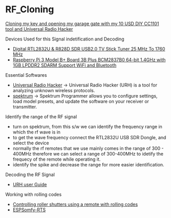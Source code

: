 # RF_Cloning
[Cloning my key and opening my garage gate with my 10 USD DIY CC1101 tool and Universal Radio Hacker](https://www.youtube.com/watch?v=mdkEK_wmWJA&t=229s)

Devices Used for this Signal indetification and Decoding

- [Digital RTL2832U & R828D SDR USB2.0 TV Stick Tuner 25 MHz To 1760 MHz](https://www.aliexpress.com/item/1005005278623123.html?spm=a2g0o.detail.pcDetailTopMoreOtherSeller.2.7d4fatHAatHAX2&gps-id=pcDetailTopMoreOtherSeller&scm=1007.40196.404796.0&scm_id=1007.40196.404796.0&scm-url=1007.40196.404796.0&pvid=1451f6c4-3f74-4f14-9901-895b3c8d1c36&_t=gps-id:pcDetailTopMoreOtherSeller,scm-url:1007.40196.404796.0,pvid:1451f6c4-3f74-4f14-9901-895b3c8d1c36,tpp_buckets:668%232846%238113%231998&pdp_npi=4%40dis%21LKR%215482.87%213641.70%21%21%2118.88%2112.54%21%402101584917334743887061635e1f88%2112000032464132174%21rec%21LK%21%21ABX&utparam-url=scene%3ApcDetailTopMoreOtherSeller%7Cquery_from%3A)
- [Raspberry Pi 3 Model B+ Board 3B Plus BCM2837B0 64-bit 1.4GHz with 1GB LPDDR2 SDARM Support WiFi and Bluetooth](https://www.aliexpress.com/item/1005005675808386.html?spm=a2g0o.productlist.main.3.5c1e3594NbxGDo&algo_pvid=686f52cd-6b83-45e8-8c97-7e2ddd0583d8&algo_exp_id=686f52cd-6b83-45e8-8c97-7e2ddd0583d8-1&pdp_npi=4%40dis%21LKR%2117205.71%2113526.45%21%21%2159.25%2146.58%21%40214100f417337247909022293e68e1%2112000033978452034%21sea%21LK%210%21ABX&curPageLogUid=y9QLp0ndn3kg&utparam-url=scene%3Asearch%7Cquery_from%3A)

Essential Softwares
-  [Universal Radio Hacker](https://github.com/jopohl/urh)
  ->  Universal Radio Hacker (URH) is a tool for analyzing unknown wireless protocols.
-  [spektrum](https://github.com/pavels/spektrum)
    -> Spektrum Programmer allows you to configure settings, load model presets, and update the software on your receiver or transmitter.

Identify the range of the RF signal 

-  turn on  spektrum, from this s/w we can identify the frequency range in which the rf wave is in
-  to get the wave frequency connect the  RTL2832U USB SDR Dongle, and select the  device
-  normally the rf remotes that we use mainly comes in the range of 300 - 400MHz therefore we can select a range of  300-400MHz to  idetify  the frequecy of the remote while operating it.
-  identify the spike and  decrease the range for more  easier identification.

Decoding the RF Signal

- [URH user Guide](https://www.oldergeeks.com/downloads/files/userguide.pdf)

Working with rolling codes
-  [Controlling roller shutters using a remote with rolling codes](https://community.home-assistant.io/t/controlling-roller-shutters-using-a-remote-with-rolling-codes/453336)
-  [ESPSomfy-RTS](https://github.com/rstrouse/ESPSomfy-RTS)

 



